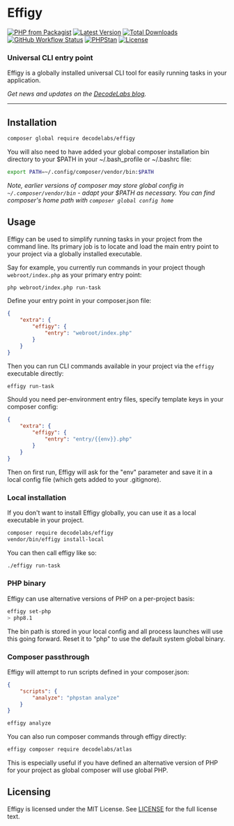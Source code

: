 # Effigy

[![PHP from Packagist](https://img.shields.io/packagist/php-v/decodelabs/effigy?style=flat)](https://packagist.org/packages/decodelabs/effigy)
[![Latest Version](https://img.shields.io/packagist/v/decodelabs/effigy.svg?style=flat)](https://packagist.org/packages/decodelabs/effigy)
[![Total Downloads](https://img.shields.io/packagist/dt/decodelabs/effigy.svg?style=flat)](https://packagist.org/packages/decodelabs/effigy)
[![GitHub Workflow Status](https://img.shields.io/github/actions/workflow/status/decodelabs/effigy/integrate.yml?branch=develop)](https://github.com/decodelabs/effigy/actions/workflows/integrate.yml)
[![PHPStan](https://img.shields.io/badge/PHPStan-enabled-44CC11.svg?longCache=true&style=flat)](https://github.com/phpstan/phpstan)
[![License](https://img.shields.io/packagist/l/decodelabs/effigy?style=flat)](https://packagist.org/packages/decodelabs/effigy)

### Universal CLI entry point

Effigy is a globally installed universal CLI tool for easily running tasks in your application.

_Get news and updates on the [DecodeLabs blog](https://blog.decodelabs.com)._

---


## Installation

```bash
composer global require decodelabs/effigy
```

You will also need to have added your global composer installation bin directory to your $PATH in your ~/.bash_profile or ~/.bashrc file:

```bash
export PATH=~/.config/composer/vendor/bin:$PATH
```

_Note, earlier versions of composer may store global config in `~/.composer/vendor/bin` - adapt your $PATH as necessary. You can find composer's home path with `composer global config home`_

## Usage

Effigy can be used to simplify running tasks in your project from the command line. Its primary job is to locate and load the main entry point to your project via a globally installed executable.

Say for example, you currently run commands in your project though `webroot/index.php` as your primary entry point:

```bash
php webroot/index.php run-task
```

Define your entry point in your composer.json file:

```json
{
    "extra": {
        "effigy": {
            "entry": "webroot/index.php"
        }
    }
}
```

Then you can run CLI commands available in your project via the `effigy` executable directly:

```bash
effigy run-task
```

Should you need per-environment entry files, specify template keys in your composer config:

```json
{
    "extra": {
        "effigy": {
            "entry": "entry/{{env}}.php"
        }
    }
}
```

Then on first run, Effigy will ask for the "env" parameter and save it in a local config file (which gets added to your .gitignore).


### Local installation

If you don't want to install Effigy globally, you can use it as a local executable in your project.

```bash
composer require decodelabs/effigy
vendor/bin/effigy install-local
```

You can then call effigy like so:

```bash
./effigy run-task
```

### PHP binary

Effigy can use alternative versions of PHP on a per-project basis:

```bash
effigy set-php
> php8.1
```

The bin path is stored in your local config and all process launches will use this going forward. Reset it to "php" to use the default system global binary.


### Composer passthrough

Effigy will attempt to run scripts defined in your composer.json:

```json
{
    "scripts": {
        "analyze": "phpstan analyze"
    }
}
```

```bash
effigy analyze
```

You can also run composer commands through effigy directly:

```bash
effigy composer require decodelabs/atlas
```

This is especially useful if you have defined an alternative version of PHP for your project as global composer will use global PHP.

## Licensing
Effigy is licensed under the MIT License. See [LICENSE](./LICENSE) for the full license text.
